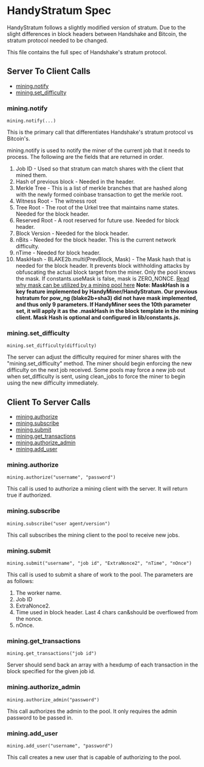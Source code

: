 # HandyStratum Spec

HandyStratum follows a slightly modified version of stratum. Due to the slight differences in block headers between Handshake and Bitcoin, the stratum protocol needed to be changed.

This file contains the full spec of Handshake's stratum protocol.

## Server To Client Calls

- [mining.notify](#miningnotify)
- [mining.set_difficulty](#miningset_difficulty)


### mining.notify

```mining.notify(...)```

This is the primary call that differentiates Handshake's stratum protocol vs Bitcoin's.

mining.notify is used to notify the miner of the current job that it needs to process. The following are the fields that are returned in order.

1. Job ID - Used so that stratum can match shares with the client that mined them.
2. Hash of previous block - Needed in the header.
3. Merkle Tree - This is a list of merkle branches that are hashed along with the newly formed coinbase transaction to get the merkle root.
4. Witness Root - The witness root
5. Tree Root - The root of the Urkel tree that maintains name states. Needed for the block header.
6. Reserved Root - A root reserved for future use. Needed for block header.
7. Block Version - Needed for the block header.
8. nBits - Needed for the block header. This is the current network difficulty.
9. nTime - Needed for block header.
10. MaskHash - BLAKE2b.multi(PrevBlock, Mask) - The Mask hash that is needed for the block header. It prevents block withholding attacks by obfuscating the actual block target from the miner. Only the pool knows the mask. If constants.useMask is false, mask is ZERO_NONCE. [Read why mask can be utilized by a mining pool here](https://github.com/handshake-org/hsd/blob/master/lib/primitives/abstractblock.js#L368-L408) **Note: MaskHash is a key feature implemented by HandyMiner/HandyStratum. Our previous hstratum for pow_ng (blake2b+sha3) did not have mask implemented, and thus only 9 parameters. If HandyMiner sees the 10th parameter set, it will apply it as the .maskHash in the block template in the mining client. Mask Hash is optional and configured in lib/constants.js.**

### mining.set_difficulty

```mining.set_difficulty(difficulty)```

The server can adjust the difficulty required for miner shares with the "mining.set_difficulty" method. The miner should begin enforcing the new difficulty on the next job received. Some pools may force a new job out when set_difficulty is sent, using clean_jobs to force the miner to begin using the new difficulty immediately.


## Client To Server Calls

- [mining.authorize](#miningauthorize)
- [mining.subscribe](#miningsubscribe)
- [mining.submit](#miningsubmit)
- [mining.get_transactions](#miningget_transactions)
- [mining.authorize_admin](#miningauthorize_admin)
- [mining.add_user](#miningadd_user)

### mining.authorize

```mining.authorize("username", "password")```

This call is used to authorize a mining client with the server. It will return true if authorized.

### mining.subscribe

```mining.subscribe("user agent/version")```

This call subscribes the mining client to the pool to receive new jobs.

### mining.submit

```mining.submit("username", "job id", "ExtraNonce2", "nTime", "nOnce")```


This call is used to submit a share of work to the pool. The parameters are as follows:
1. The worker name.
2. Job ID
3. ExtraNonce2.
4. Time used in block header. Last 4 chars can&should be overflowed from the nonce.
5. nOnce.



### mining.get_transactions

```mining.get_transactions("job id")```

Server should send back an array with a hexdump of each transaction in the block specified for the given job id.

### mining.authorize_admin

```mining.authorize_admin("password")```

This call authorizes the admin to the pool. It only requires the admin password to be passed in.

### mining.add_user

```mining.add_user("username", "password")```

This call creates a new user that is capable of authorizing to the pool.

